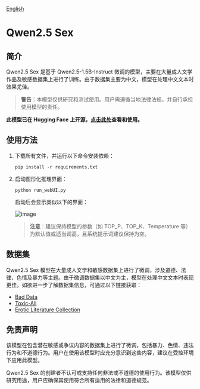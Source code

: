 [English](README.en.md)

# Qwen2.5 Sex

## 简介

Qwen2.5 Sex 是基于 Qwen2.5-1.5B-Instruct 微调的模型，主要在大量成人文学作品及敏感数据集上进行了训练。由于数据集主要为中文，模型在处理中文文本时效果尤佳。

> **警告**：本模型仅供研究和测试使用。用户需遵循当地法律法规，并自行承担使用模型的责任。

**此模型已在 Hugging Face 上开源，[点击此处](https://huggingface.co/ystemsrx/Qwen2.5-Sex)查看和使用。**

## 使用方法

1. 下载所有文件，并运行以下命令安装依赖：
   ```
   pip install -r requirements.txt
   ```

2. 启动图形化推理界面：
   ```
   python run_webUI.py
   ```

   启动后会显示类似以下的界面：

   ![image](https://github.com/user-attachments/assets/6efe7ba0-4498-40d1-9048-44e14e899e01)

   > **注意**：建议保持模型的参数（如 TOP_P、TOP_K、Temperature 等）为默认值或适当调高，且系统提示词建议保持为空。

## 数据集

Qwen2.5 Sex 模型在大量成人文学和敏感数据集上进行了微调，涉及道德、法律、色情及暴力等主题。由于微调数据集以中文为主，模型在处理中文文本时表现更佳。如欲进一步了解数据集信息，可通过以下链接获取：

- [Bad Data](https://huggingface.co/datasets/ystemsrx/Bad_Data_Alpaca)
- [Toxic-All](https://huggingface.co/datasets/ystemsrx/Toxic-All)
- [Erotic Literature Collection](https://huggingface.co/datasets/ystemsrx/Erotic_Literature_Collection)

## 免责声明

该模型在包含潜在敏感或争议内容的数据集上进行了微调，包括暴力、色情、违法行为和不道德行为。用户在使用该模型时应充分意识到这些内容，建议在受控环境下应用此模型。

Qwen2.5 Sex 的创建者不认可或支持任何非法或不道德的使用行为。该模型仅供研究用途，用户应确保其使用符合所有适用的法律和道德规范。
